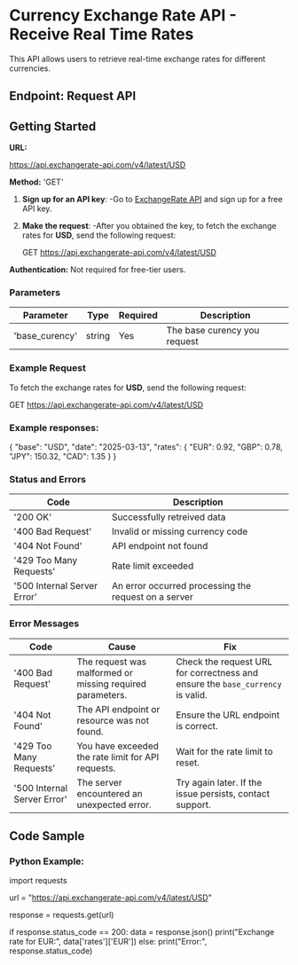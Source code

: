 # Currency Exchange Rate API - Receive Real Time Rates

This API allows users to retrieve real-time exchange rates for different currencies. 

## Endpoint: Request API

## Getting Started

**URL:**

https://api.exchangerate-api.com/v4/latest/USD

**Method:** 'GET'

1. **Sign up for an API key**:
	-Go to [ExchangeRate API](https://www.exchangerate-api.com/) and sign up for a free API key.

2. **Make the request**:
	-After you obtained the key, to fetch the exchange rates for **USD**, send the following request:
	
	GET https://api.exchangerate-api.com/v4/latest/USD


**Authentication:** Not required for free-tier users.

### Parameters

|Parameter     |Type    |Required  |Description |
|--------------|--------|----------|------------|
|'base_curency'|string  |Yes       | The base curency you request|


### Example Request

To fetch the exchange rates for **USD**, send the following request:

GET https://api.exchangerate-api.com/v4/latest/USD


### Example responses:

{
  "base": "USD",
  "date": "2025-03-13",
  "rates": {
    "EUR": 0.92,
    "GBP": 0.78,
    "JPY": 150.32,
    "CAD": 1.35
  }
}

### Status and Errors

|Code |Description|
|-----|-----------|
|'200 OK' |Successfully retreived data|
|'400 Bad Request' |Invalid or missing currency code |
|'404 Not Found' |API endpoint not found |
|'429 Too Many Requests' |Rate limit exceeded |
|'500 Internal Server Error' |An error occurred processing the request on a server |


### Error Messages 

|Code |Cause |Fix |
|-----|------|----|
|'400 Bad Request' |The request was malformed or missing required parameters. |Check the request URL for correctness and ensure the `base_currency` is valid. |
|'404 Not Found' |The API endpoint or resource was not found. |Ensure the URL endpoint is correct. |
|'429 Too Many Requests' |You have exceeded the rate limit for API requests. |Wait for the rate limit to reset. |
|'500 Internal Server Error' |The server encountered an unexpected error. |Try again later. If the issue persists, contact support. |


## Code Sample

### Python Example:

import requests

url = "https://api.exchangerate-api.com/v4/latest/USD"

response = requests.get(url)

if response.status_code == 200:
    data = response.json()
    print("Exchange rate for EUR:", data['rates']['EUR'])
else:
    print("Error:", response.status_code)
